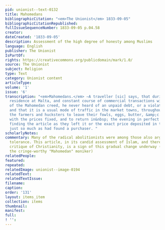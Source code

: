 ```yaml
---
pid: unionist--text-0132
title: Mahomedans
bibliographicCitation: "<em>The Unionist</em> 1833-09-05"
bibliographicCitationRepublished: 
fullIssueSequenceNumber: 1833-09-05 p.04.58
creator: 
dateCreated: '1833-09-05'
description: Assessment of the high degree of honesty among Muslims
language: English
publisher: The Unionist
IsPartOf: 
rights: https://creativecommons.org/publicdomain/mark/1.0/
source: The Unionist
subject: Religion
type: Text
category: Unionist content
articleType: 
volume: '1'
issue: '6'
transcription: "<em>Mahomedans.</em> —A traveller [sic] says, that during his long
  residence at Malta, and constant course of commercial transactions with the professors
  of the Mahomedan creed, he never heard of an unpaid debt, or a violated obligation:
  and that it is a usual mode of traffic in the market towns, throughout Turkey, for
  the farmers and hucksters to leave their fowls, eggs, butter, &amp;c. in baskets
  with the prices fixed, and to return in&nbsp; the evening in perfect security of
  finding the article as they left it or the exact price deposited in the place of
  just so much as had found a purchaser. "
scholarlyNotes: 
commentary: Many of the radical abolitionists were among those also arguing for religious
  tolerance. This article, in its candid assessment of Islam, and therefore its sideways
  critique of Christianity, is a sign of this gradual change underway (and this, despite
  the cringe-worthy "Mahomedan" moniker)
relatedPeople: 
featured: 
repeated: 
relatedImage: unionist--image-0194
relatedText: 
relatedTextIssue: 
filename: 
caption: 
order: '131'
layout: items_item
collection: items
thumbnail: 
manifest: 
full: 
! '': 
---
```

